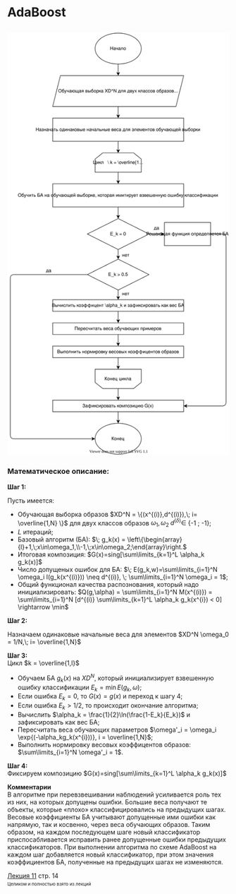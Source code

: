 # AdaBoost

## ![scheme](AdaBoost.svg)

### Математическое описание:



**Шаг 1:** 

Пусть имеется:  
- Обучающая выборка образов 
$XD^N = \{(x^{(i)},d^{(i)}),\; i= \overline{1,N} \}$
для двух классов образов $\omega_1, \omega_2 \; d^{(\delta)} \in$ {-1 ; -1};
- $L$ итераций;
- Базовый алгоритм (БА):  $\; g_k(x) = \left\{\begin{array}{l}+1,\;x\in\omega_1,\\-1,\;x\in\omega_2;\end{array}\right.$
- Итоговая композиция: $G(x)=sing[\sum\limits_{k=1}^L \alpha_k g_k(x)]$
- Число допущеных ошибок для БА: $\; E(g_k,w)=\sum\limits_{i=1}^N \omega_i I(g_k(x^{(i)})) \neq d^{(i)}, \; \sum\limits_{i=1}^N \omega_i = 1$;
- Общий функционал качества распознования, который надо инициализировать: $Q(g,\alpha) = \sum\limits_{i=1}^N M(x^{(i)}) = \sum\limits_{i=1}^N [d^{(i)} \sum\limits_{k=1}^L \alpha_k g_k(x^{i}) < 0] \rightarrow \min$

**Шаг 2:** 

Назначаем одинаковые начальные веса для элементов $XD^N \omega_0 = 1/N,\; i= \overline{1,N}$

**Шаг 3:**  
Цикл $k = \overline{1,l}$
  - Обучаем БА $g_k(x)$ на $XD^N$, который инициализирует взвешенную ошибку классификации $E_k=\min E(g_k, \omega);$
  - Если ошибка $E_k = 0$, то $G(x)=g(x)$ и переход к шагу 4; 
  - Если ошибка $E_k > 1/2$, то происходит окончание алгоритма;   
  - Вычислить $\alpha_k = \frac{1}{2}\ln(\frac{1-E_k}{E_k})$ и зафиксировать как вес БА;
  - Пересчитать веса обучающих параметров $\omega'_i = \omega_i \exp{(-\alpha_kg_k(x^{i}))}, i = \overline{1,N}$;
  - Выполнить нормировку весовых коэффицентов образов: $\sum\limits_{i=1}^N \omega'_i = 1$.


**Шаг 4:**  
Фиксируем композицию $G(x)=sing[\sum\limits_{k=1}^L \alpha_k g_k(x)]$

**Комментарии**  
В алгоритме при перевзвешивании наблюдений усиливается роль тех из них, на которых допущены ошибки. Большие веса получают те объекты, которые «плохо» классифицировались на предыдущих шагах. Весовые коэффициенты БА учитывают допущенные ими ошибки как напрямую, так и косвенно, через веса обучающих образов. Таким образом, на каждом последующем шаге новый классификатор приспосабливается исправить ранее допущенные ошибки предыдущих классификаторов. При выполнении алгоритма по схеме AdaBoost на каждом шаг добавляется новый классификатор, при этом значения коэффициентов БА, полученные на предыдущих шагах не изменяются.

[Лекция 11](../лекции%20с%20мудла/v11.pdf) стр. 14   
<font size="1">Целиком и полностью взято из лекций</font>  